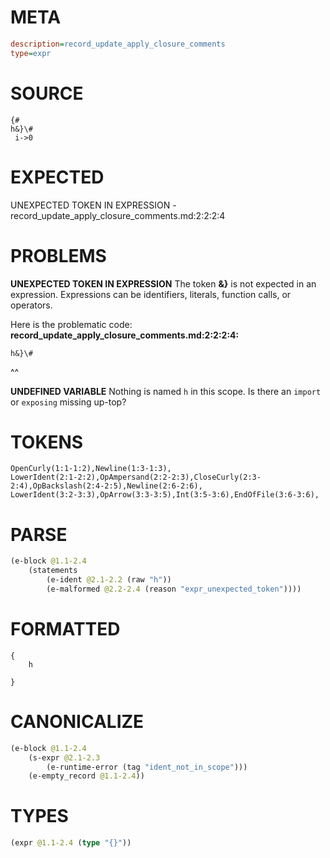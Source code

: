 # META
~~~ini
description=record_update_apply_closure_comments
type=expr
~~~
# SOURCE
~~~roc
{#
h&}\#
 i->0
~~~
# EXPECTED
UNEXPECTED TOKEN IN EXPRESSION - record_update_apply_closure_comments.md:2:2:2:4
# PROBLEMS
**UNEXPECTED TOKEN IN EXPRESSION**
The token **&}** is not expected in an expression.
Expressions can be identifiers, literals, function calls, or operators.

Here is the problematic code:
**record_update_apply_closure_comments.md:2:2:2:4:**
```roc
h&}\#
```
 ^^


**UNDEFINED VARIABLE**
Nothing is named `h` in this scope.
Is there an `import` or `exposing` missing up-top?

# TOKENS
~~~zig
OpenCurly(1:1-1:2),Newline(1:3-1:3),
LowerIdent(2:1-2:2),OpAmpersand(2:2-2:3),CloseCurly(2:3-2:4),OpBackslash(2:4-2:5),Newline(2:6-2:6),
LowerIdent(3:2-3:3),OpArrow(3:3-3:5),Int(3:5-3:6),EndOfFile(3:6-3:6),
~~~
# PARSE
~~~clojure
(e-block @1.1-2.4
	(statements
		(e-ident @2.1-2.2 (raw "h"))
		(e-malformed @2.2-2.4 (reason "expr_unexpected_token"))))
~~~
# FORMATTED
~~~roc
{
	h
	
}
~~~
# CANONICALIZE
~~~clojure
(e-block @1.1-2.4
	(s-expr @2.1-2.3
		(e-runtime-error (tag "ident_not_in_scope")))
	(e-empty_record @1.1-2.4))
~~~
# TYPES
~~~clojure
(expr @1.1-2.4 (type "{}"))
~~~
